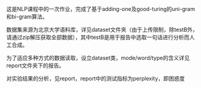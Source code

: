 这是NLP课程中的一次作业，完成了基于adding-one及good-turing的uni-gram和bi-gram算法。

数据集来源为北京大学语料库，详见dataset文件夹（由于上传限制，除testB外，请通过zip解压获取全部数据），其中testB是用于报告中选取一句话进行分析而人工合成。

为了适应多种方式的数据读取，设立dataset类，mode/word/type的含义详见report文件夹下的报告。

对实验结果的分析，见report，report中的测试指标为perplexity，即困惑度

